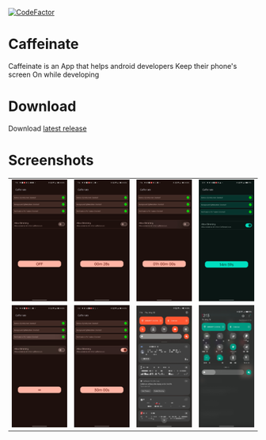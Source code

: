 [![CodeFactor](https://www.codefactor.io/repository/github/abdalmoniem/caffeinate/badge)](https://www.codefactor.io/repository/github/abdalmoniem/caffeinate)

# Caffeinate

Caffeinate is an App that helps android developers Keep their phone's screen On while developing

# Download

Download [latest release](https://github.com/abdalmoniem/Caffeinate/releases/latest)

# Screenshots

<table>
    <tr>
        <td>
            <img src="screenshots/Screenshot_2024-05-30-19-15-57-25.jpg" alt="Caffeinate Screenshot 01" width="180"/>
        </td>
        <td>
            <img src="screenshots/Screenshot_2024-05-30-19-16-02-06.jpg" alt="Caffeinate Screenshot 02" width="180"/>
        </td>
        <td>
            <img src="screenshots/Screenshot_2024-05-30-19-16-07-14.jpg" alt="Caffeinate Screenshot 03" width="180"/>
        </td>
        <td>
            <img src="screenshots/Screenshot_2024-05-31-12-19-19-09.jpg" alt="Caffeinate Screenshot 04" width="180"/>
        </td>
    </tr>
    <tr> 
        <td>
            <img src="screenshots/Screenshot_2024-05-30-19-16-12-81.jpg" alt="Caffeinate Screenshot 05" width="180"/>
        </td>
        <td>
            <img src="screenshots/Screenshot_2024-05-30-19-43-23-53.jpg" alt="Caffeinate Screenshot 06" width="180"/>
        </td>
        <td>
            <img src="screenshots/Screenshot_2024-05-30-19-44-41-86.jpg" alt="Caffeinate Screenshot 07" width="180"/>
        </td>
        <td>
            <img src="screenshots/Screenshot_2024-05-31-12-15-47-02.jpg" alt="Caffeinate Screenshot 08" width="180"/>
        </td>
    </tr>
</table>
